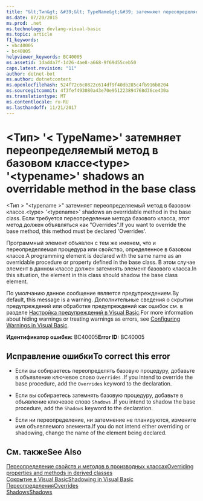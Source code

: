 ```yaml
---
title: "&lt;Тип&gt; &#39;&lt; TypeName&gt;&#39; затемняет переопределяемый метод в базовом классе"
ms.date: 07/20/2015
ms.prod: .net
ms.technology: devlang-visual-basic
ms.topic: article
f1_keywords:
- vbc40005
- bc40005
helpviewer_keywords: BC40005
ms.assetid: 1dadda7f-1d26-4ae8-a668-9f69d55ceb50
caps.latest.revision: "11"
author: dotnet-bot
ms.author: dotnetcontent
ms.openlocfilehash: 524f72c6c0822c614df9f40db285c4fb916b8204
ms.sourcegitcommit: 4f3fef493080a43e70e951223894768d36ce430a
ms.translationtype: MT
ms.contentlocale: ru-RU
ms.lasthandoff: 11/21/2017
---
```

# <a name="lttypegt-39lttypenamegt39-shadows-an-overridable-method-in-the-base-class"></a><span data-ttu-id="268a9-102">&lt;Тип&gt; &#39;&lt; TypeName&gt;&#39; затемняет переопределяемый метод в базовом классе</span><span class="sxs-lookup"><span data-stu-id="268a9-102">&lt;type&gt; &#39;&lt;typename&gt;&#39; shadows an overridable method in the base class</span></span>
<span data-ttu-id="268a9-103">\<Тип > "\<typename >" затемняет переопределяемый метод в базовом классе.</span><span class="sxs-lookup"><span data-stu-id="268a9-103">\<type> '\<typename>' shadows an overridable method in the base class.</span></span> <span data-ttu-id="268a9-104">Если требуется переопределение метода базового класса, этот метод должен объявляться как "Overrides".</span><span class="sxs-lookup"><span data-stu-id="268a9-104">If you want to override the base method, this method must be declared 'Overrides'.</span></span>  
  
 <span data-ttu-id="268a9-105">Программный элемент объявлен с тем же именем, что и переопределяемая процедура или свойство, определенное в базовом классе.</span><span class="sxs-lookup"><span data-stu-id="268a9-105">A programming element is declared with the same name as an overridable procedure or property defined in the base class.</span></span> <span data-ttu-id="268a9-106">В этом случае элемент в данном классе должен затемнять элемент базового класса.</span><span class="sxs-lookup"><span data-stu-id="268a9-106">In this situation, the element in this class should shadow the base class element.</span></span>  
  
 <span data-ttu-id="268a9-107">По умолчанию данное сообщение является предупреждением.</span><span class="sxs-lookup"><span data-stu-id="268a9-107">By default, this message is a warning.</span></span> <span data-ttu-id="268a9-108">Дополнительные сведения о скрытии предупреждений или обработке предупреждений как ошибок см. в разделе [Настройка предупреждений в Visual Basic](/visualstudio/ide/configuring-warnings-in-visual-basic).</span><span class="sxs-lookup"><span data-stu-id="268a9-108">For more information about hiding warnings or treating warnings as errors, see [Configuring Warnings in Visual Basic](/visualstudio/ide/configuring-warnings-in-visual-basic).</span></span>  
  
 <span data-ttu-id="268a9-109">**Идентификатор ошибки:** BC40005</span><span class="sxs-lookup"><span data-stu-id="268a9-109">**Error ID:** BC40005</span></span>  
  
## <a name="to-correct-this-error"></a><span data-ttu-id="268a9-110">Исправление ошибки</span><span class="sxs-lookup"><span data-stu-id="268a9-110">To correct this error</span></span>  
  
-   <span data-ttu-id="268a9-111">Если вы собираетесь переопределять базовую процедуру, добавьте в объявление ключевое слово `Overrides` .</span><span class="sxs-lookup"><span data-stu-id="268a9-111">If you intend to override the base procedure, add the `Overrides` keyword to the declaration.</span></span>  
  
-   <span data-ttu-id="268a9-112">Если вы собираетесь затемнять базовую процедуру, добавьте в объявление ключевое слово `Shadows` .</span><span class="sxs-lookup"><span data-stu-id="268a9-112">If you intend to shadow the base procedure, add the `Shadows` keyword to the declaration.</span></span>  
  
-   <span data-ttu-id="268a9-113">Если ни переопределение, ни затемнение не планируются, измените имя объявляемого элемента.</span><span class="sxs-lookup"><span data-stu-id="268a9-113">If you do not intend either overriding or shadowing, change the name of the element being declared.</span></span>  
  
## <a name="see-also"></a><span data-ttu-id="268a9-114">См. также</span><span class="sxs-lookup"><span data-stu-id="268a9-114">See Also</span></span>  
 [<span data-ttu-id="268a9-115">Переопределение свойств и методов в производных классах</span><span class="sxs-lookup"><span data-stu-id="268a9-115">Overriding properties and methods in derived classes</span></span>](~/docs/visual-basic/programming-guide/language-features/objects-and-classes/inheritance-basics.md#overriding-properties-and-methods-in-derived-classes)  
 [<span data-ttu-id="268a9-116">Сокрытие в Visual Basic</span><span class="sxs-lookup"><span data-stu-id="268a9-116">Shadowing in Visual Basic</span></span>](../../visual-basic/programming-guide/language-features/declared-elements/shadowing.md)  
 [<span data-ttu-id="268a9-117">Переопределения</span><span class="sxs-lookup"><span data-stu-id="268a9-117">Overrides</span></span>](../../visual-basic/language-reference/modifiers/overrides.md)  
 [<span data-ttu-id="268a9-118">Shadows</span><span class="sxs-lookup"><span data-stu-id="268a9-118">Shadows</span></span>](../../visual-basic/language-reference/modifiers/shadows.md)
